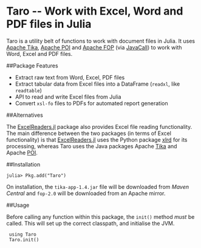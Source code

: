 # Taro -- Work with Excel, Word and PDF files in Julia

Taro is a utility belt of functions to work with document files in Julia. It uses [Apache Tika](http://tika.apache.org/), [Apache POI](http://poi.apache.org) and [Apache FOP](https://xmlgraphics.apache.org/fop/)  (via [JavaCall](http://aviks.github.io/JavaCall.jl/)) to work with Word, Excel and PDF files.

##Package Features

 * Extract raw text from Word, Excel, PDF files
 * Extract tabular data from Excel files into a DataFrame (`readxl`, like `readtable`)
 * API to read and write Excel files from Julia
 * Convert `xsl-fo` files to PDFs for automated report generation

##Alternatives

The [ExcelReaders.jl](https://github.com/davidanthoff/ExcelReaders.jl) package also provides Excel file reading functionality. The main difference between the two packages (in terms of Excel functionality) is that [ExcelReaders.jl](https://github.com/davidanthoff/ExcelReaders.jl) uses the Python package [xlrd](https://github.com/python-excel/xlrd) for its processing, whereas Taro uses the Java packages Apache [Tika](http://tika.apache.org/) and Apache [POI](http://poi.apache.org/).

##Installation

```
julia> Pkg.add("Taro")
```

On installation, the `tika-app-1.4.jar` file will be downloaded from *Maven Central*
and `fop-2.0` will be downloaded from an Apache mirror.

##Usage

Before calling any function within this package, the `init()` method *must* be called.
This will set up the correct classpath, and initialise the JVM.

```@example
 using Taro
 Taro.init()
```
